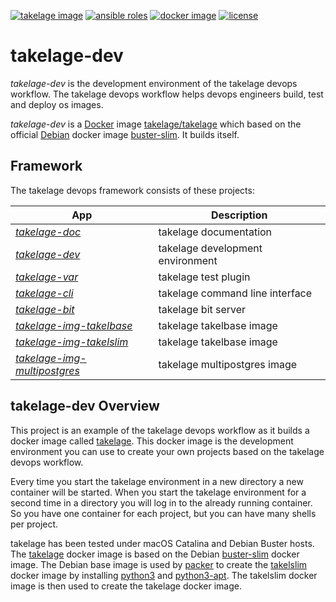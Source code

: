 [![takelage image](https://github.com/geospin-takelage/takelage-dev/actions/workflows/build_test_project_nightly.yml/badge.svg)](https://github.com/geospin-takelage/takelage-dev/actions/workflows/build_test_project_nightly.yml)
[![ansible roles](https://github.com/geospin-takelage/takelage-dev/actions/workflows/build_test_roles_nightly.yml/badge.svg)](https://github.com/geospin-takelage/takelage-dev/actions/workflows/build_test_roles_nightly.yml)
[![docker image](https://img.shields.io/docker/v/takelage/takelage/latest?label=hub.docker.com&sort=semver&color=blue)](https://hub.docker.com/r/takelage/takelage)
[![license](https://img.shields.io/github/license/geospin-takelage/takelage-dev?label=License&color=blueviolet)](https://github.com/geospin-takelage/takelage-dev/blob/main/LICENSE)


# takelage-dev

*takelage-dev* is the development environment 
of the takelage devops workflow.
The takelage devops workflow helps devops engineers
build, test and deploy os images.

*takelage-dev* is a
[Docker](https://www.docker.com) image 
[takelage/takelage](http://hub.docker.com/r/takelage/takelage)
which based on the official [Debian](https://www.debian.org) docker image
[buster-slim](https://hub.docker.com/_/debian). 
It builds itself.

## Framework

The takelage devops framework consists of these projects:

| App | Description |
| --- | ----------- |
| *[takelage-doc](https://github.com/geospin-takelage/takelage-doc)* | takelage documentation |
| *[takelage-dev](https://github.com/geospin-takelage/takelage-dev)* | takelage development environment |
| *[takelage-var](https://github.com/geospin-takelage/takelage-var)* | takelage test plugin |
| *[takelage-cli](https://github.com/geospin-takelage/takelage-cli)* | takelage command line interface |
| *[takelage-bit](https://github.com/geospin-takelage/takelage-bit)* | takelage bit server | 
| *[takelage-img-takelbase](https://github.com/geospin-takelage/takelage-img-takelbase)* | takelage takelbase image | 
| *[takelage-img-takelslim](https://github.com/geospin-takelage/takelage-img-takelslim)* | takelage takelbase image | 
| *[takelage-img-multipostgres](https://github.com/geospin-takelage/takelage-img-multipostgres)* | takelage multipostgres image | 

## takelage-dev Overview

This project is an example of the takelage devops workflow as
it builds a docker image called 
[takelage](https://hub.docker.com/r/takelage/takelage).
This docker image is the development environment you can use
to create your own projects based on the takelage devops workflow.

Every time you start the takelage environment in a new directory
a new container will be started.
When you start the takelage environment for a second time in a
directory you will log in to the already running container.
So you have one container for each project,
but you can have many shells per project.

takelage has been tested under macOS Catalina and Debian Buster hosts.
The [takelage](https://hub.docker.com/r/takelage/takelage)
docker image is based on the Debian 
[buster-slim](https://hub.docker.com/_/debian)
docker image.
The Debian base image is used by 
[packer](https://packer.io)
to create the
[takelslim](https://hub.docker.com/r/takelage/takelslim)
docker image by installing 
[python3](https://packages.debian.org/buster/python3) and
[python3-apt](https://packages.debian.org/buster/python3-apt).
The takelslim docker image is then used to create
the takelage docker image.
